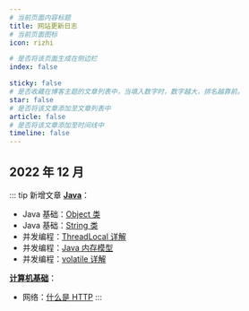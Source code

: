 ```yaml
---
# 当前页面内容标题
title: 网站更新日志
# 当前页面图标
icon: rizhi

# 是否将该页面生成在侧边栏
index: false

sticky: false
# 是否收藏在博客主题的文章列表中，当填入数字时，数字越大，排名越靠前。
star: false
# 是否将该文章添加至文章列表中
article: false
# 是否将该文章添加至时间线中
timeline: false
---
```



## 2022 年 12 月
::: tip 新增文章
**[Java](../../studynotes/java/)**：
- Java 基础：[Object 类](/studynotes/java/javase/Object类.md)
- Java 基础：[String 类](/studynotes/java/javase/String类.md)
- 并发编程：[ThreadLocal 详解](/studynotes/java/concurrency/ThreadLocal详解.md)
- 并发编程：[Java 内存模型](/studynotes/java/concurrency/Java内存模型.md)
- 并发编程：[volatile 详解](/studynotes/java/concurrency/volatile详解.md)

**[计算机基础](../../studynotes/cs/)**：
- 网络：[什么是 HTTP](/studynotes/cs/network/什么是HTTP.md)
:::

